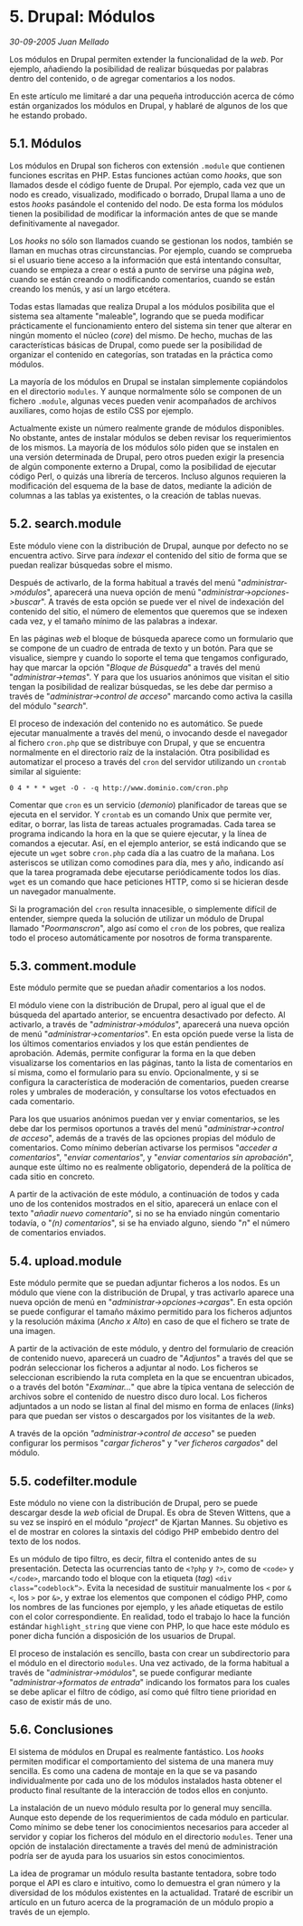 # 5. Drupal: Módulos

_30-09-2005_ _Juan Mellado_

Los módulos en Drupal permiten extender la funcionalidad de la _web_. Por ejemplo, añadiendo la posibilidad de realizar búsquedas por palabras dentro del contenido, o de agregar comentarios a los nodos.

En este artículo me limitaré a dar una pequeña introducción acerca de cómo están organizados los módulos en Drupal, y hablaré de algunos de los que he estando probado.

## 5.1. Módulos

Los módulos en Drupal son ficheros con extensión ```.module``` que contienen funciones escritas en PHP. Estas funciones actúan como _hooks_, que son llamados desde el código fuente de Drupal. Por ejemplo, cada vez que un nodo es creado, visualizado, modificado o borrado, Drupal llama a uno de estos _hooks_ pasándole el contenido del nodo. De esta forma los módulos tienen la posibilidad de modificar la información antes de que se mande definitivamente al navegador.

Los _hooks_ no sólo son llamados cuando se gestionan los nodos, también se llaman en muchas otras circunstancias. Por ejemplo, cuando se comprueba si el usuario tiene acceso a la información que está intentando consultar, cuando se empieza a crear o está a punto de servirse una página _web_, cuando se están creando o modificando comentarios, cuando se están creando los menús, y así un largo etcétera.

Todas estas llamadas que realiza Drupal a los módulos posibilita que el sistema sea altamente "maleable", logrando que se pueda modificar prácticamente el funcionamiento entero del sistema sin tener que alterar en ningún momento el núcleo (_core_) del mismo. De hecho, muchas de las características básicas de Drupal, como puede ser la posibilidad de organizar el contenido en categorías, son tratadas en la práctica como módulos.

La mayoría de los módulos en Drupal se instalan simplemente copiándolos en el directorio ```modules```. Y aunque normalmente sólo se componen de un fichero ```.module```, algunas veces pueden venir acompañados de archivos auxiliares, como hojas de estilo CSS por ejemplo.

Actualmente existe un número realmente grande de módulos disponibles. No obstante, antes de instalar módulos se deben revisar los requerimientos de los mismos. La mayoría de los módulos sólo piden que se instalen en una versión determinada de Drupal, pero otros pueden exigir la presencia de algún componente externo a Drupal, como la posibilidad de ejecutar código Perl, o quizás una librería de terceros. Incluso algunos requieren la modificación del esquema de la base de datos, mediante la adición de columnas a las tablas ya existentes, o la creación de tablas nuevas.

## 5.2. search.module

Este módulo viene con la distribución de Drupal, aunque por defecto no se encuentra activo. Sirve para _indexar_ el contenido del sitio de forma que se puedan realizar búsquedas sobre el mismo.

Después de activarlo, de la forma habitual a través del menú "_administrar->módulos_", aparecerá una nueva opción de menú "_administrar->opciones->buscar_". A través de esta opción se puede ver el nivel de indexación del contenido del sitio, el número de elementos que queremos que se indexen cada vez, y el tamaño mínimo de las palabras a indexar.

En las páginas _web_ el bloque de búsqueda aparece como un formulario que se compone de un cuadro de entrada de texto y un botón. Para que se visualice, siempre y cuando lo soporte el tema que tengamos configurado, hay que marcar la opción "_Bloque de Búsqueda_" a través del menú "_administrar->temas_". Y para que los usuarios anónimos que visitan el sitio tengan la posibilidad de realizar búsquedas, se les debe dar permiso a través de "_administrar->control de acceso_" marcando como activa la casilla del módulo "_search_".

El proceso de indexación del contenido no es automático. Se puede ejecutar manualmente a través del menú, o invocando desde el navegador al fichero ```cron.php``` que se distribuye con Drupal, y que se encuentra normalmente en el directorio raíz de la instalación. Otra posibilidad es automatizar el proceso a través del ```cron``` del servidor utilizando un ```crontab``` similar al siguiente:

```text
0 4 * * * wget -O - -q http://www.dominio.com/cron.php
```

Comentar que ```cron``` es un servicio (_demonio_) planificador de tareas que se ejecuta en el servidor. Y ```crontab``` es un comando Unix que permite ver, editar, o borrar, las lista de tareas actuales programadas. Cada tarea se programa indicando la hora en la que se quiere ejecutar, y la línea de comandos a ejecutar. Así, en el ejemplo anterior, se está indicando que se ejecute un ```wget``` sobre ```cron.php``` cada día a las cuatro de la mañana. Los asteriscos se utilizan como comodines para día, mes y año, indicando así que la tarea programada debe ejecutarse periódicamente todos los días. ```wget``` es un comando que hace peticiones HTTP, como si se hicieran desde un navegador manualmente.

Si la programación del ```cron``` resulta innacesible, o simplemente difícil de entender, siempre queda la solución de utilizar un módulo de Drupal llamado "_Poormanscron_", algo así como el ```cron``` de los pobres, que realiza todo el proceso automáticamente por nosotros de forma transparente.

## 5.3. comment.module

Este módulo permite que se puedan añadir comentarios a los nodos.

El módulo viene con la distribución de Drupal, pero al igual que el de búsqueda del apartado anterior, se encuentra desactivado por defecto. Al activarlo, a través de "_administrar->módulos_", aparecerá una nueva opción de menú "_administrar->comentarios_". En esta opción puede verse la lista de los últimos comentarios enviados y los que están pendientes de aprobación. Además, permite configurar la forma en la que deben visualizarse los comentarios en las páginas, tanto la lista de comentarios en sí misma, como el formulario para su envío. Opcionalmente, y si se configura la característica de moderación de comentarios, pueden crearse roles y umbrales de moderación, y consultarse los votos efectuados en cada comentario.

Para los que usuarios anónimos puedan ver y enviar comentarios, se les debe dar los permisos oportunos a través del menú "_administrar->control de acceso_", además de a través de las opciones propias del módulo de comentarios. Como mínimo deberían activarse los permisos "_acceder a comentarios_", "_enviar comentarios_", y "_enviar comentarios sin aprobación_", aunque este último no es realmente obligatorio, dependerá de la política de cada sitio en concreto.

A partir de la activación de este módulo, a continuación de todos y cada uno de los contenidos mostrados en el sitio, aparecerá un enlace con el texto "_añadir nuevo comentario_", si no se ha enviado ningún comentario todavía, o "_(n) comentarios_", si se ha enviado alguno, siendo "_n_" el número de comentarios enviados.

## 5.4. upload.module

Este módulo permite que se puedan adjuntar ficheros a los nodos. Es un módulo que viene con la distribución de Drupal, y tras activarlo aparece una nueva opción de menú en "_administrar->opciones->cargas_". En esta opción se puede configurar el tamaño máximo permitido para los ficheros adjuntos y la resolución máxima (_Ancho x Alto_) en caso de que el fichero se trate de una imagen.

A partir de la activación de este módulo, y dentro del formulario de creación de contenido nuevo, aparecerá un cuadro de "_Adjuntos_" a través del que se podrán seleccionar los ficheros a adjuntar al nodo. Los ficheros se seleccionan escribiendo la ruta completa en la que se encuentran ubicados, o a través del botón "_Examinar..._" que abre la típica ventana de selección de archivos sobre el contenido de nuestro disco duro local. Los ficheros adjuntados a un nodo se listan al final del mismo en forma de enlaces (_links_) para que puedan ser vistos o descargados por los visitantes de la _web_.

A través de la opción _"administrar->control de acceso_" se pueden configurar los permisos "_cargar ficheros_" y "_ver ficheros cargados_" del módulo.

## 5.5. codefilter.module

Este módulo no viene con la distribución de Drupal, pero se puede descargar desde la _web_ oficial de Drupal. Es obra de Steven Wittens, que a su vez se inspiró en el módulo "_project_" de Kjartan Mannes. Su objetivo es el de mostrar en colores la sintaxis del código PHP embebido dentro del texto de los nodos.

Es un módulo de tipo filtro, es decir, filtra el contenido antes de su presentación. Detecta las ocurrencias tanto de ```<?php``` y ```?>```, como de ```<code>``` y ```</code>```, marcando todo el bloque con la etiqueta (_tag_) ```<div class=”codeblock”>```. Evita la necesidad de sustituir manualmente los ```<``` por ```&<```, los ```>``` por ```&>```, y extrae los elementos que componen el código PHP, como los nombres de las funciones por ejemplo, y les añade etiquetas de estilo con el color correspondiente. En realidad, todo el trabajo lo hace la función estándar ```highlight_string``` que viene con PHP, lo que hace este módulo es poner dicha función a disposición de los usuarios de Drupal.

El proceso de instalación es sencillo, basta con crear un subdirectorio para el módulo en el directorio ```modules```. Una vez activado, de la forma habitual a través de "_administrar->módulos_", se puede configurar mediante "_administrar->formatos de entrada_" indicando los formatos para los cuales se debe aplicar el filtro de código, así como qué filtro tiene prioridad en caso de existir más de uno.

## 5.6. Conclusiones

El sistema de módulos en Drupal es realmente fantástico. Los _hooks_ permiten modificar el comportamiento del sistema de una manera muy sencilla. Es como una cadena de montaje en la que se va pasando individualmente por cada uno de los módulos instalados hasta obtener el producto final resultante de la interacción de todos ellos en conjunto.

La instalación de un nuevo módulo resulta por lo general muy sencilla. Aunque esto depende de los requerimientos de cada módulo en particular. Como mínimo se debe tener los conocimientos necesarios para acceder al servidor y copiar los ficheros del módulo en el directorio ```modules```. Tener una opción de instalación directamente a través del menú de administración podría ser de ayuda para los usuarios sin estos conocimientos.

La idea de programar un módulo resulta bastante tentadora, sobre todo porque el API es claro e intuitivo, como lo demuestra el gran número y la diversidad de los módulos existentes en la actualidad. Trataré de escribir un artículo en un futuro acerca de la programación de un módulo propio a través de un ejemplo.

